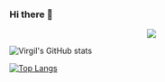 ### Hi there 👋

<!--
**topdeoo/topdeoo** is a ✨ _special_ ✨ repository because its `README.md` (this file) appears on your GitHub profile.

Here are some ideas to get you started:

- 🔭 I’m currently working on ...
- 🌱 I’m currently learning ...
- 👯 I’m looking to collaborate on ...
- 🤔 I’m looking for help with ...
- 💬 Ask me about ...
- 📫 How to reach me: ...
- 😄 Pronouns: ...
- ⚡ Fun fact: ...
-->
<div align="center">  
  <img  src="https://github-readme-streak-stats.herokuapp.com?user=Virgil&theme=onedark&date_format=M%20j%5B%2C%20Y%5D" />
</div>

![Virgil's GitHub stats](https://github-readme-stats.vercel.app/api?username=Virgil&show_icons=true&theme=onedark)

[![Top Langs](https://github-readme-stats.vercel.app/api/top-langs/?username=Virgil&layout=compact)](https://github.com/anuraghazra/github-readme-stats)

